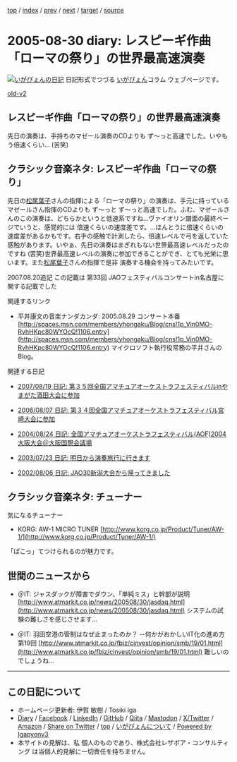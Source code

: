 [top](../index.html) 
 / [index](index.html) 
 / [prev](ig050825.html) 
 / [next](ig050903.html) 
 / [target](https://www.igapyon.jp/igapyon/diary/2005/ig050830.html) 
 / [source](https://github.com/igapyon/diary/blob/master/2005/ig050830.src.md) 

2005-08-30 diary: レスピーギ作曲「ローマの祭り」の世界最高速演奏
=====================================================================================================
[![いがぴょんの日記](https://www.igapyon.jp/igapyon/diary/images/iga202308_64.jpg "いがぴょん")](https://www.igapyon.jp/igapyon/diary/memo/memoigapyon.html) 日記形式でつづる [いがぴょん](https://www.igapyon.jp/igapyon/diary/memo/memoigapyon.html)コラム ウェブページです。

[old-v2](ig050830-orig.html)

## レスピーギ作曲「ローマの祭り」の世界最高速演奏

先日の演奏は、手持ちのマゼール演奏のCDよりも ず～っと高速でした。いやもう倍速くらい… (苦笑)


## クラシック音楽ネタ: レスピーギ作曲「ローマの祭り」

先日の[松尾葉子](http://www.kajimotomusic.com/japanese/artist-jap/conductor/YokoMatsuo.html)さんの指揮による「ローマの祭り」の演奏は、手元に持っているマゼールさん指揮のCDよりも ず～っと ず～っと高速でした。ふむ、マゼールさんのこの演奏は、どちらかというと低速系ですね…ヴァイオリン譜面の最終ページでいうと、感覚的には 倍速くらいの速度差です。…ほんとうに倍速くらいの速度差があるかもです。右手の感触で計測したら、倍速レベルで弓を返していた感触があります。いやぁ、先日の演奏はまぎれもない世界最高速レベルだったのですね (苦笑)世界最高速レベルの演奏に参加できることができ、とても光栄に思います。また[松尾葉子](http://www.kajimotomusic.com/japanese/artist-jap/conductor/YokoMatsuo.html)さんの指揮で是非 演奏する機会を持ってみたいです。

2007.08.20追記 この記載は 第33回 JAOフェスティバルコンサートin名古屋に関する記載でした

関連するリンク

* 平井康文の音楽ナンダカンダ: 2005.08.29 コンサート本番
  [http://spaces.msn.com/members/yhongaku/Blog/cns!1p_Vin0MO-RvhHKpc80WYOcQ!1106.entry](http://spaces.msn.com/members/yhongaku/Blog/cns!1p_Vin0MO-RvhHKpc80WYOcQ!1106.entry)
  マイクロソフト執行役常務の平井さんのBlog。

関連する日記

* [2007/08/19 日記: 第３５回全国アマチュアオーケストラフェスティバルinやまがた酒田大会に参加](../2007/ig070819.html)
  
* [2006/08/07 日記: 第３４回全国アマチュアオーケストラフェスティバル宮崎大会に参加](../2006/ig060807.html)
  
* [2004/08/24 日記: 全国アマチュアオーケストラフェスティバル(AOF)2004大阪大会＠大阪国際会議場](../2004/ig040824.html)
  
* [2003/07/23 日記: 明日から演奏旅行に行きます](../2003/ig030723.html)
  
* [2002/08/06 日記: JAO30新潟大会から帰ってきました](../2002/ig020806.html)

## クラシック音楽ネタ: チューナー

気になるチューナー

* KORG: AW-1 MICRO TUNER
  [http://www.korg.co.jp/Product/Tuner/AW-1/](http://www.korg.co.jp/Product/Tuner/AW-1/)

「ぱこっ」てつけられるのが魅力です。

## 世間のニュースから

* ＠IT: ジャスダックが障害でダウン、「単純ミス」と幹部が説明
  [http://www.atmarkit.co.jp/news/200508/30/jasdaq.html](http://www.atmarkit.co.jp/news/200508/30/jasdaq.html)
  システムの試験の難しさを感じさせます…
  
* ＠IT: 羽田空港の管制はなぜ止まったのか？ --何かがおかしいIT化の進め方 第19回
  [http://www.atmarkit.co.jp/fbiz/cinvest/opinion/smb/19/01.html](http://www.atmarkit.co.jp/fbiz/cinvest/opinion/smb/19/01.html)
  難しいのでしょうね…


----------------------------------------------------------------------------------------------------

## この日記について

* ホームページ更新者: 伊賀 敏樹 / Tosiki Iga
* [Diary](https://www.igapyon.jp/igapyon/diary/) / [Facebook](https://www.facebook.com/igapyon) / [LinkedIn](https://www.linkedin.com/in/toshikiiga) / [GitHub](https://github.com/igapyon) / [Qiita](https://qiita.com/igapyon) / [Mastodon](https://social.vivaldi.net/@igapyon) / [X/Twitter](https://twitter.com/ToshikiIga) / [Amazon](https://www.amazon.co.jp/%E4%BC%8A%E8%B3%80-%E6%95%8F%E6%A8%B9/e/B004LTQWCQ) / 
[Share on Twitter](https://twitter.com/intent/tweet?hashtags=igapyon%2Cdiary%2C%E3%81%84%E3%81%8C%E3%81%B4%E3%82%87%E3%82%93&text=%E3%83%AC%E3%82%B9%E3%83%94%E3%83%BC%E3%82%AE%E4%BD%9C%E6%9B%B2%E3%80%8C%E3%83%AD%E3%83%BC%E3%83%9E%E3%81%AE%E7%A5%AD%E3%82%8A%E3%80%8D%E3%81%AE%E4%B8%96%E7%95%8C%E6%9C%80%E9%AB%98%E9%80%9F%E6%BC%94%E5%A5%8F&url=https%3A%2F%2Fwww.igapyon.jp%2Figapyon%2Fdiary%2F2005%2Fig050830.html) / [top](../index.html) / [いがぴょんについて](https://www.igapyon.jp/igapyon/diary/memo/memoigapyon.html) / [Powered by Igapyonv3](https://github.com/igapyon/igapyonv3)
* 本サイトの見解は、私 個人のものであり、株式会社レザボア・コンサルティング は当個人的見解に一切責任を持ちません。 
